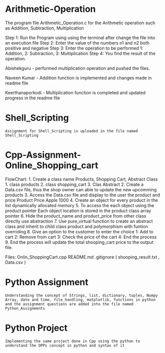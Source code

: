 # Arithmetic-Operation

The program file Arithmetic_Operation.c for the Arithmetic operation such as Addition, Subtraction, Multiplication

Step 1: Run the Program using using the terminal after change the file into an execution file
Step 2: Enter the value of the numbers n1 and n2 both positive and negative
Step 3: Enter the operation to be performed 1: Addition, 2: Subtraction, 3: Multiplication
Step 4: You find the result of the operation.


Abishekguru - performed multiplication operation and pushed the files.

Naveen Kumar - Addition function is implemented and changes made in readme file

Keerthanaporkodi - Multiplication function is completed and updated progress in the readme file


# Shell_Scripting 
	
	Assignment for Shell_Scripting is uploaded in the file named Shell_Scripting
	
# Cpp-Assignment-Online_Shopping_cart

FlowChart:
	1. Create a class name Products, Shopping Cart, Abstract Class
		1. class products
		2. class shopping_cart 
		3. Clas Abstract
	2. Create a Data.csv file, thus the shop owner can able to update the new upcomming products
	3. Access the Data.csv file and display to the user the product and price 
		Product		Price
		Apple 		1000
	4. Create an object for every product in the list dynamically allocated memory
	5. To access the each object using the product pointer
		Each object location is stored in the product class array pointer
	6. Hide the product_name and product_price from other class directly use abstraction
	7. Use pure_virtual function to create an abstract class and inherit to child class product and polymorphism with funtion overriding
	8. Give an option to the customer to enter the choice
		1: Add to cart
		2: Remove from cart
		3: Check the price of the cart
		4: End the process
	9. End the process will update the total shooping_cart price to the output file.
	

Files:
	Onlin_ShoppingCart.cpp
	README.md
	.gitignore ( shooping_result.txt , Data.csv )

# Python Assignment

	Understanding the concept of Strings, list, dictionary, tuples, Numpy Array, date and time, file_handling, matplotlib, functions in python and the assignment questions are added into the file named Python_Assignments
	
# Python Project 
	
	Implementing the same project done in Cpp using the python to understand the OPPs concept in python and syntax of it

